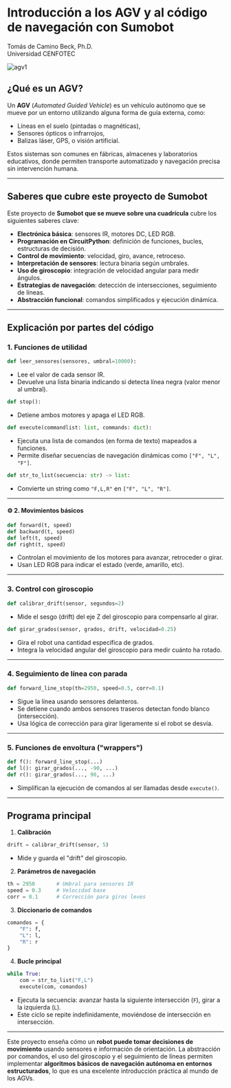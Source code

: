 # Introducción a los AGV y al código de navegación con Sumobot

Tomás de Camino Beck, Ph.D.  
Universidad CENFOTEC  

![agv1](https://github.com/Universidad-Cenfotec/Sumobot/blob/main/c%C3%B3digos_de_ejemplo/AGVs/Sumobot%20AGV1.png)

## ¿Qué es un AGV?

Un **AGV** (*Automated Guided Vehicle*) es un vehículo autónomo que se mueve por un entorno utilizando alguna forma de guía externa, como:

* Líneas en el suelo (pintadas o magnéticas),
* Sensores ópticos o infrarrojos,
* Balizas láser, GPS, o visión artificial.

Estos sistemas son comunes en fábricas, almacenes y laboratorios educativos, donde permiten transporte automatizado y navegación precisa sin intervención humana.

---

## Saberes que cubre este proyecto de Sumobot

Este proyecto de **Sumobot que se mueve sobre una cuadrícula** cubre los siguientes saberes clave:

* **Electrónica básica**: sensores IR, motores DC, LED RGB.
* **Programación en CircuitPython**: definición de funciones, bucles, estructuras de decisión.
* **Control de movimiento**: velocidad, giro, avance, retroceso.
* **Interpretación de sensores**: lectura binaria según umbrales.
* **Uso de giroscopio**: integración de velocidad angular para medir ángulos.
* **Estrategias de navegación**: detección de intersecciones, seguimiento de líneas.
* **Abstracción funcional**: comandos simplificados y ejecución dinámica.

---

## Explicación por partes del código

### 1. Funciones de utilidad

```python
def leer_sensores(sensores, umbral=10000):
```

* Lee el valor de cada sensor IR.
* Devuelve una lista binaria indicando si detecta línea negra (valor menor al umbral).

```python
def stop():
```

* Detiene ambos motores y apaga el LED RGB.

```python
def execute(commandlist: list, commands: dict):
```

* Ejecuta una lista de comandos (en forma de texto) mapeados a funciones.
* Permite diseñar secuencias de navegación dinámicas como `["F", "L", "F"]`.

```python
def str_to_list(secuencia: str) -> list:
```

* Convierte un string como `"F,L,R"` en `["F", "L", "R"]`.

---

#### ⚙️ 2. Movimientos básicos

```python
def forward(t, speed)
def backward(t, speed)
def left(t, speed)
def right(t, speed)
```

* Controlan el movimiento de los motores para avanzar, retroceder o girar.
* Usan LED RGB para indicar el estado (verde, amarillo, etc).

---

### 3. Control con giroscopio

```python
def calibrar_drift(sensor, segundos=2)
```

* Mide el sesgo (drift) del eje Z del giroscopio para compensarlo al girar.

```python
def girar_grados(sensor, grados, drift, velocidad=0.25)
```

* Gira el robot una cantidad específica de grados.
* Integra la velocidad angular del giroscopio para medir cuánto ha rotado.

---

### 4. Seguimiento de línea con parada

```python
def forward_line_stop(th=2950, speed=0.5, corr=0.1)
```

* Sigue la línea usando sensores delanteros.
* Se detiene cuando ambos sensores traseros detectan fondo blanco (intersección).
* Usa lógica de corrección para girar ligeramente si el robot se desvía.

---

### 5. Funciones de envoltura ("wrappers")

```python
def f(): forward_line_stop(...)
def l(): girar_grados(..., -90, ...)
def r(): girar_grados(..., 90, ...)
```

* Simplifican la ejecución de comandos al ser llamadas desde `execute()`.

---

## Programa principal

1. **Calibración**

```python
drift = calibrar_drift(sensor, 5)
```

* Mide y guarda el "drift" del giroscopio.

2. **Parámetros de navegación**

```python
th = 2950       # Umbral para sensores IR
speed = 0.3     # Velocidad base
corr = 0.1      # Corrección para giros leves
```

3. **Diccionario de comandos**

```python
comandos = {
    "F": f,
    "L": l,
    "R": r
}
```

4. **Bucle principal**

```python
while True:
    com = str_to_list("F,L")
    execute(com, comandos)
```

* Ejecuta la secuencia: avanzar hasta la siguiente intersección (`F`), girar a la izquierda (`L`).
* Este ciclo se repite indefinidamente, moviéndose de intersección en intersección.

---

Este proyecto enseña cómo un **robot puede tomar decisiones de movimiento** usando sensores e información de orientación. La abstracción por comandos, el uso del giroscopio y el seguimiento de líneas permiten implementar **algoritmos básicos de navegación autónoma en entornos estructurados**, lo que es una excelente introducción práctica al mundo de los AGVs.
